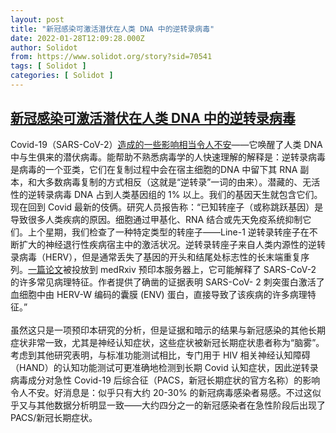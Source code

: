 ```yaml
---
layout: post
title: "新冠感染可激活潜伏在人类 DNA 中的逆转录病毒"
date: 2022-01-28T12:09:28.000Z
author: Solidot
from: https://www.solidot.org/story?sid=70541
tags: [ Solidot ]
categories: [ Solidot ]
---
```

<!--1643371768000-->
[新冠感染可激活潜伏在人类 DNA 中的逆转录病毒](https://www.solidot.org/story?sid=70541)
------

<div>
Covid-19（SARS-CoV-2）<a href="https://phys.org/news/2022-01-sars-cov-spike-protein-human-endogenous.html" target="_blank">造成的一些影响相当令人不安</a>——它唤醒了人类 DNA 中与生俱来的潜伏病毒。能帮助不熟悉病毒学的人快速理解的解释是：逆转录病毒是病毒的一个亚类，它们在复制过程中会在宿主细胞的DNA 中留下其 RNA 副本，和大多数病毒复制的方式相反（这就是“逆转录”一词的由来）。潜藏的、无活性的逆转录病毒 DNA 占到人类基因组的 1% 以上。我们的基因天生就包含它们。现在回到 Covid 最新的伎俩。研究人员报告称：“已知转座子（或称跳跃基因）是导致很多人类疾病的原因。细胞通过甲基化、RNA 结合或先天免疫系统抑制它们。上个星期，我们检查了一种特定类型的转座子——Line-1 逆转录转座子在不断扩大的神经退行性疾病宿主中的激活状况。逆转录转座子来自人类内源性的逆转录病毒（HERV），但是通常丢失了基因的开头和结尾处标志性的长末端重复序列。<a href="https://www.medrxiv.org/content/10.1101/2022.01.18.21266111v2">一篇论文</a>被投放到 medRxiv 预印本服务器上，它可能解释了 SARS-CoV-2 的许多常见病理特征。作者提供了确凿的证据表明 SARS-CoV- 2 刺突蛋白激活了血细胞中由 HERV-W 编码的囊膜 (ENV) 蛋白，直接导致了该疾病的许多病理特征。”<br><br>虽然这只是一项预印本研究的分析，但是证据和暗示的结果与新冠感染的其他长期症状非常一致，尤其是神经认知症状，这些症状被新冠长期症状患者称为“脑雾”。考虑到其他研究表明，与标准功能测试相比，专门用于 HIV 相关神经认知障碍（HAND）的认知功能测试可更准确地检测到长期 Covid 认知症状，因此逆转录病毒成分对急性 Covid-19 后综合征（PACS，新冠长期症状的官方名称）的影响令人不安。好消息是：似乎只有大约 20-30% 的新冠病毒感染者易感。不过这似乎又与其他数据分析明显一致——大约四分之一的新冠感染者在急性阶段后出现了 PACS/新冠长期症状。
</div>
